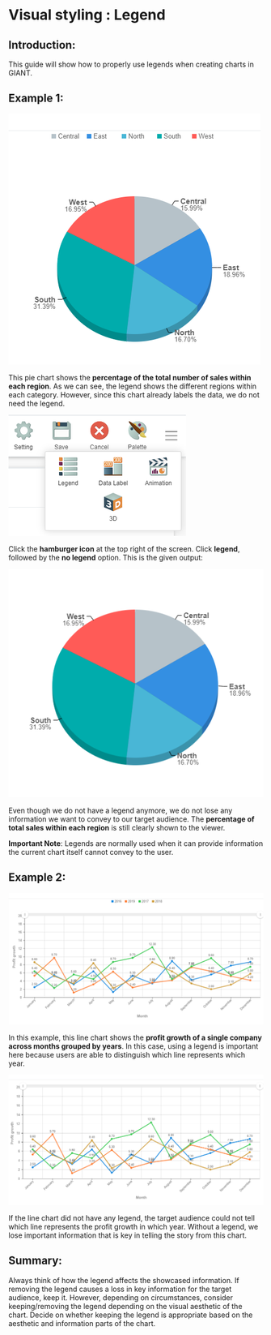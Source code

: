 # Visual styling : Legend 

## Introduction:

This guide will show how to properly use legends when creating charts in GIANT.

## Example 1:

![piechart](images/giant-101-legend/pie1.PNG)

This pie chart shows the **percentage of the total number of sales within each region**. As we can see, the legend shows the different regions within each category. However, since this chart already labels the data, we do not need the legend.

![legend](images/giant-101-legend/legend.PNG)

Click the **hamburger icon** at the top right of the screen. Click **legend**, followed by the **no legend** option. This is the given output:

![pieimproved](images/giant-101-legend/pie2.PNG)

Even though we do not have a legend anymore, we do not lose any information we want to convey to our target audience. The **percentage of total sales within each region** is still clearly shown to the viewer.


**Important Note**: Legends are normally used when it can provide information the current chart itself cannot convey to the user.

## Example 2:

![linechart](images/giant-101-legend/line1.PNG)


In this example, this line chart shows the **profit growth of a single company across months grouped by years**. In this case, using a legend is important here because users are able to distinguish which line represents which year.

![linechart2](images/giant-101-legend/line2.PNG)

If the line chart did not have any legend, the target audience could not tell which line represents the profit growth in which year. Without a legend, we lose important information that is key in telling the story from this chart.

## Summary:

Always think of how the legend affects the showcased information. If removing the legend causes a loss in key information for the target audience, keep it. However, depending on circumstances, consider keeping/removing the legend depending on the visual aesthetic of the chart. Decide on whether keeping the legend is appropriate based on the aesthetic and information parts of the chart.
